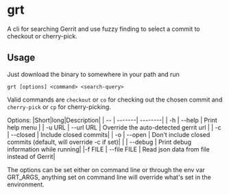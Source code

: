 # grt

A cli for searching Gerrit and use fuzzy finding to select a commit to checkout or cherry-pick.

## Usage

Just download the binary to somewhere in your path and run

`grt [options] <command> <search-query>`

Valid commands are `checkout` or `co` for checking out the chosen commit and `cherry-pick` or `cp` for cherry-picking.

Options:
|Short|long|Description|
| -- | -------| --------|
| -h | --help |     Print help menu |
| -u URL | --url URL  |     Override the auto-detected gerrit url |
| -c | --closed     |   Include closed commits|
| -o | --open       |   Don't include closed commits (default, will override -c if set)|
|   | --debug      |   Print debug information while running|
|-f FILE | --file FILE  |   Read json data from file instead of Gerrit|

The options can be set either on command line or through
the env var GRT_ARGS, anything set on command line will
override what's set in the environment.
